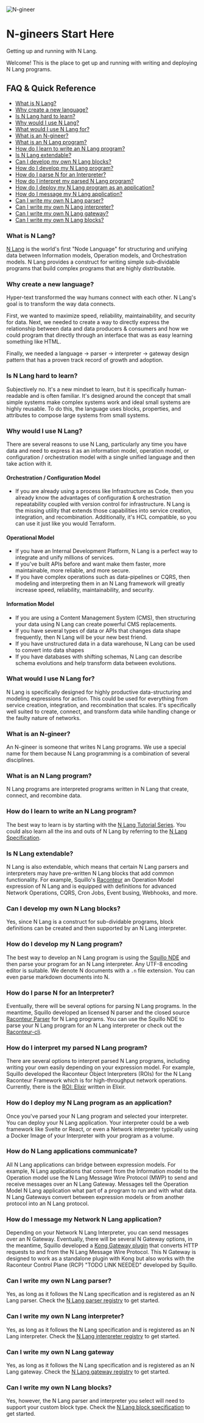 ![N-gineer](assets/Ngineer%20-%20Green.png)
# N-gineers Start Here
Getting up and running with N Lang.

Welcome! This is the place to get up and running with writing and deploying N Lang programs.

## FAQ & Quick Reference
- [What is N Lang?](#What%20is%20N%20Lang)
- [Why create a new language?](#Why%20create%20a%20new%20language)
- [Is N Lang hard to learn?](#Is%20N%20Lang%20hard%20to%20learn)
- [Why would I use N Lang?](#Why%20would%20I%20use%20N%20Lang)
- [What would I use N Lang for?](#What%20would%20I%20use%20N%20Lang%20for)
- [What is an N-gineer?](#What%20is%20an%20N-gineer)
- [What is an N Lang program?](#What%20is%20an%20N%20Lang%20program)
- [How do I learn to write an N Lang program?](#How%20do%20I%20learn%20to%20write%20an%20N%20Lang%20program)
- [Is N Lang extendable?](#Is%20N%20Lang%20extendable)
- [Can I develop my own N Lang blocks?](#Can%20I%20develop%20my%20own%20N%20Lang%20blocks)
- [How do I develop my N Lang program?](#How%20do%20I%20develop%20my%20N%20Lang%20program)
- [How do I parse N for an Interpreter?](#How%20do%20I%20parse%20N%20for%20an%20Interpreter)
- [How do I interpret my parsed N Lang program?](#How%20do%20I%20interpret%20my%20parsed%20N%20Lang%20program)
- [How do I deploy my N Lang program as an application?](#How%20do%20I%20deploy%20my%20N%20Lang%20program%20as%20an%20application)
- [How do I message my N Lang application?](#How%20do%20I%20message%20my%20N%20Lang%20application)
- [Can I write my own N Lang parser?](#Can%20I%20write%20my%20own%20N%20Lang%20parser)
- [Can I write my own N Lang interpreter?](#Can%20I%20write%20my%20own%20N%20Lang%20interpreter)
- [Can I write my own N Lang gateway?](#Can%20I%20write%20my%20own%20N%20Lang%20gateway)
- [Can I write my own N Lang blocks?](#Can%20I%20write%20my%20own%20N%20Lang%20blocks)


### What is N Lang?
[N Lang](https://github.com/squillo/n) is the world's first "Node Language" for structuring and unifying data between Information models, Operation models, and Orchestration models. N Lang provides a construct for writing simple sub-dividable programs that build complex programs that are highly distributable.

### Why create a new language?
Hyper-text transformed the way humans connect with each other. N Lang's goal is to transform the way data connects. 

First, we wanted to maximize speed, reliability, maintainability, and security for data. Next, we needed to create a way to directly express the relationship between data and data producers & consumers and how we could program that directly through an interface that was as easy learning something like HTML.

Finally, we needed a language -> parser -> interpreter -> gateway design pattern that has a proven track record of growth and adoption.

### Is N Lang hard to learn?
Subjectively no. It's a new mindset to learn, but it is specifically human-readable and is often familiar. It's designed around the concept that small simple systems make complex systems work and ideal small systems are highly reusable. To do this, the language uses blocks, properties, and attributes to compose large systems from small systems.

### Why would I use N Lang?
There are several reasons to use N Lang, particularly any time you have data and need to express it as an information model, operation model, or configuration / orchestration model with a single unified language and then take action with it.

#### Orchestration / Configuration Model
- If you are already using a process like Infrastructure as Code, then you already know the advantages of configuration & orchestration repeatability coupled with version control for infrastructure. N Lang is the missing utility that extends those capabilities into service creation, integration, and recombination. Additionally, it's HCL compatible, so you can use it just like you would Terraform. 

#### Operational Model
- If you have an Internal Development Platform, N Lang is a perfect way to integrate and unify millions of services.
- If you've built APIs before and want make them faster, more maintainable, more reliable, and more secure.
- If you have complex operations such as data-pipelines or CQRS, then modeling and interpreting them in an N Lang framework will greatly increase speed, reliability, maintainability, and security.

#### Information Model
- If you are using a Content Management System (CMS), then structuring your data using N Lang can create powerful CMS replacements.
- If you have several types of data or APIs that changes data shape frequently, then N Lang will be your new best friend.
- If you have unstructured data in a data warehouse, N Lang can be used to convert into data shapes
- If you have databases with shifting schemas, N Lang can describe schema evolutions and help transform data between evolutions.

### What would I use N Lang for?
N Lang is specifically designed for highly productive data-structuring and modeling expressions for action. This could be used for everything from service creation, integration, and recombination that scales. It's specifically well suited to create, connect, and transform data while handling change or the faulty nature of networks.

### What is an N-gineer?
An N-gineer is someone that writes N Lang programs. We use a special name for them because N Lang programming is a combination of several disciplines.  

### What is an N Lang program?
N Lang programs are interpreted programs written in N Lang that create, connect, and recombine data.

### How do I learn to write an N Lang program?
The best way to learn is by starting with the [N Lang Tutorial Series](https://github.com/squillo/n_tutorials). You could also learn all the ins and outs of N Lang by referring to the [N Lang Specification](https://github.com/squillo/n). 

### Is N Lang extendable? 
N Lang is also extendable, which means that certain N Lang parsers and interpreters may have pre-written N Lang blocks that add common functionality. For example, Squillo's [Raconteur](https://github.com/squillo/raconteur) an Operation Model expression of N Lang and is equipped with definitions for advanced Network Operations, CQRS, Cron Jobs, Event busing, Webhooks, and more.  

### Can I develop my own N Lang blocks?
Yes, since N Lang is a construct for sub-dividable programs, block definitions can be created and then supported by an N Lang interpreter.

### How do I develop my N Lang program?
The best way to develop an N Lang program is using the [Squillo NDE](https://github.com/squillo/squillo-nde) and then parse your program for an N Lang interpreter. Any UTF-8 encoding editor is suitable. We denote N documents with a `.n` file extension. You can even parse markdown documents into N.

### How do I parse N for an Interpreter?
Eventually, there will be several options for parsing N Lang programs. In the meantime, Squillo developed an licensed N parser and the closed source [Raconteur Parser](https://github.com/squillo/raconteur) for N Lang programs. You can use the Squillo NDE to parse your N Lang program for an N Lang interpreter or check out the [Raconteur-cli](https://github.com/squillo/raconteur-cli).

### How do I interpret my parsed N Lang program?
There are several options to interpret parsed N Lang programs, including writing your own easily depending on your expression model. For example, Squillo developed the Raconteur Object Interpreters (ROIs) for the N Lang Raconteur Framework which is for high-throughput network operations. Currently, there is the [ROI: Elixir](https://github.com/squillo/ex_raconteur_umbrella) written in Elixir. 

### How do I deploy my N Lang program as an application?
Once you've parsed your N Lang program and selected your interpreter. You can deploy your N Lang application. Your interpreter could be a web framework like Svelte or React, or even a Network interpreter typically using a Docker Image of your Interpreter with your program as a volume.

### How do N Lang applications communicate?
All N Lang applications can bridge between expression models. For example, N Lang applications that convert from the Information model to the Operation model use the N Lang Message Wire Protocol (MWP) to send and receive messages over an N Lang Gateway. Messages tell the Operation Model N Lang application what part of a program to run and with what data. N Lang Gateways convert between expression models or from another protocol into an N Lang protocol. 

### How do I message my Network N Lang application?
Depending on your Network N Lang Interpreter, you can send messages over an N Gateway. Eventually, there will be several N Gateway options, in the meantime, Squillo developed a [Kong Gateway plugin](https://github.com/squillo/rcp-gateway-kong) that converts HTTP requests to and from the N Lang Message Wire Protocol. This N Gateway is designed to work as a standalone plugin with Kong but also works with the Raconteur Control Plane (RCP) "TODO LINK NEEDED" developed by Squillo.  

### Can I write my own N Lang parser?
Yes, as long as it follows the N Lang specification and is registered as an N Lang parser.
Check the [N Lang parser registry](https://github.com/squillo/n/blob/main/N%20Language%20Spec/N_LANGUAGE_PARSER_REGISTRY.md) to get started.

### Can I write my own N Lang interpreter?
Yes, as long as it follows the N Lang specification and is registered as an N Lang interpreter. Check the [N Lang interpreter registry](https://github.com/squillo/n/blob/main/N%20Language%20Spec/N_LANGUAGE_INTERPRETERS_REGISTRY.md) to get started.

### Can I write my own N Lang gateway
Yes, as long as it follows the N Lang specification and is registered as an N Lang gateway. Check the [N Lang gateway registry](https://github.com/squillo/n/blob/main/N%20Language%20Spec/N_LANGUAGE_GATEWAYS_REGISTRY.md) to get started.

### Can I write my own N Lang blocks?
Yes, however, the N Lang parser and interpreter you select will need to support your custom block type.
Check the [N Lang block specification]() to get started.